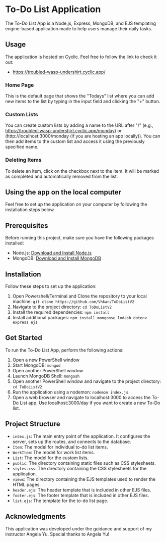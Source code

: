 # To-Do List Application
The To-Do List App is a Node.js, Express, MongoDB, and EJS templating engine-based application made to help users manage their daily tasks.

## Usage
The application is hosted on Cyclic. Feel free to follow the link to check it out:
- https://troubled-wasp-undershirt.cyclic.app/
### Home Page
This is the default page that shows the "Todays" list where you can add new items to the list by typing in the input field and clicking the "+" button.
### Custom Lists
You can create custom lists by adding a name to the URL after "/" (e.g., https://troubled-wasp-undershirt.cyclic.app/monday) or (http://localhost:3000/monday (if you are hosting an app locally)). You can then add items to the custom list and access it using the previously specified name.
### Deleting Items
To delete an item, click on the checkbox next to the item. It will be marked as completed and automatically removed from the list.


## Using the app on the local computer
Feel free to set up the application on your computer by following the installation steps below.
## Prerequisites
Before running this project, make sure you have the following packages installed:
- Node.js: [Download and Install Node.js](https://nodejs.org/en/download)
- MongoDB: [Download and Install MongoDB](https://www.mongodb.com/try/download/community)

## Installation
Follow these steps to set up the application:
1. Open Powershell/Terminal and Clone the repository to your local machine:
 `git clone https://github.com/Vhkan/ToDoListV2`
2. Navigate to the project directory:
 `cd ToDoListV2`
3. Install the required dependencies:
`npm install`
4. Install additional packages:
`npm install mongoose lodash dotenv express ejs`

## Get Started
To run the To-Do List App, perform the following actions:
1. Open a new PowerShell window
2. Start MongoDB: `mongod`
3. Open another PowerShell window 
4. Launch MongoDB Shell: `mongosh`
5. Open another PowerShell window and navigate to the project directory: `cd ToDoListV2`
6. Run the application using a nodemon: `nodemon index.js`
7. Open a web browser and navigate to localhost:3000 to access the To-Do List app. Use localhost:3000/day if you want to create a new To-Do list.

## Project Structure
- `index.js`: The main entry point of the application. It configures the server, sets up the routes, and connects to the database.
- `Item`: The model for individual to-do list items.
- `WorkItem`: The model for work list items.
- `List`: The model for the custom lists.
- `public`: The directory containing static files such as CSS stylesheets.
- `styles.css`: The directory containing the CSS stylesheets for the application.
- `views`: The directory containing the EJS templates used to render the HTML pages.
- `header.ejs`: The header template that is included in other EJS files.
- `footer.ejs`: The footer template that is included in other EJS files.
- `list.ejs`: The template for the to-do list page.

## Acknowledgments
This application was developed under the guidance and support of my instructor Angela Yu.
Special thanks to Angela Yu!

